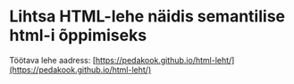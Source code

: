 # Lihtsa HTML-lehe näidis semantilise html-i õppimiseks
Töötava lehe aadress: [https://pedakook.github.io/html-leht/](https://pedakook.github.io/html-leht/)
